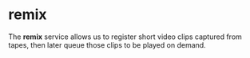 # remix

The **remix** service allows us to register short video clips captured from tapes, then
later queue those clips to be played on demand.
